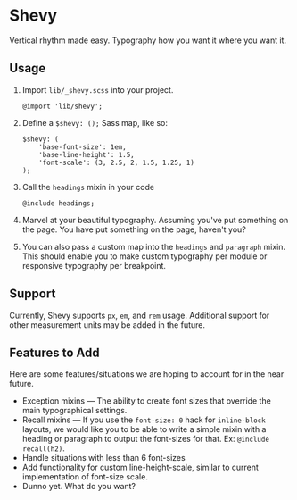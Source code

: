 # Shevy

Vertical rhythm made easy. Typography how you want it where you want it.

## Usage

1. Import `lib/_shevy.scss` into your project.

    ```
    @import 'lib/shevy';
    ```

2. Define a `$shevy: ();` Sass map, like so:

    ```
    $shevy: (
        'base-font-size': 1em,
        'base-line-height': 1.5,
        'font-scale': (3, 2.5, 2, 1.5, 1.25, 1)
    );
    ```

3. Call the `headings` mixin in your code

    ```
    @include headings;
    ```

4. Marvel at your beautiful typography. Assuming you've put something on the page. You have put something on the page, haven't you?

5. You can also pass a custom map into the `headings` and `paragraph` mixin. This should enable you to make custom typography per module or responsive typography per breakpoint.

## Support

Currently, Shevy supports `px`, `em`, and `rem` usage. Additional support for other measurement units may be added in the future.

## Features to Add

Here are some features/situations we are hoping to account for in the near future.

- Exception mixins &mdash; The ability to create font sizes that override the main typographical settings.
- Recall mixins &mdash; If you use the `font-size: 0` hack for `inline-block` layouts, we would like you to be able to write a simple mixin with a heading or paragraph to output the font-sizes for that. Ex: `@include recall(h2)`.
- Handle situations with less than 6 font-sizes
- Add functionality for custom line-height-scale, similar to current implementation of font-size scale.
- Dunno yet. What do you want?
